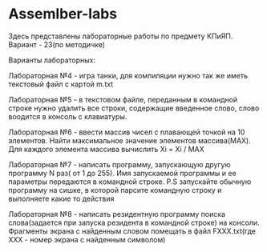 # Assemlber-labs
Здесь представлены лабораторные работы по предмету КПиЯП. Вариант - 23(по методичке)

Варианты лабораторных:

Лабораторная №4 - игра танки, для компиляции нужно так же иметь текстовый файл с картой m.txt

Лабораторная №5 - в текстовом файле, переданным в командной строке нужно удалить все строки, содержащие введенное слово, слово воодится в консоль с клавиатуры.

Лабораторная №6 - ввести массив чисел с плавающей точкой на 10 элементов. Найти максимальное значение элементов массива(МАХ). Для каждого элемента массива вычислить Xi = Xi / MAX

Лабораторная №7 - написать программу, запускающую другую программу N раз( от 1 до 255). Имя запускаемой программы и ее параметры передаются в командной строке. P.S запускайте обычную программу на сишке, в которой парсите командную строку и выполняете какие то действия

Лабораторная №8 - написать резидентную программу поиска слова(задается при запуска резидента в командной строке) на консоли. Фрагменты экрана с найденным словом помещать в файл FXXX.txt(где XXX - номер экрана с найденным символом)

